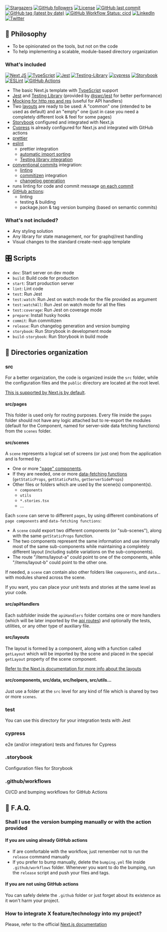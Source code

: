 [![Stargazers](https://img.shields.io/github/stars/jmlweb/tsnextstarter.svg?style=for-the-badge)](https://github.com/jmlweb/tsnextstarter/stargazers)
[![GitHub followers](https://img.shields.io/github/followers/jmlweb?style=for-the-badge)](https://github.com/jmlweb?tab=followers)
[![License](https://img.shields.io/github/license/jmlweb/tsnextstarter.svg?style=for-the-badge)](https://github.com/jmlweb/tsnextstarter/blob/master/LICENSE.txt)
[![GitHub last commit](https://img.shields.io/github/last-commit/jmlweb/tsnextstarter?style=for-the-badge)](https://github.com/jmlweb/tsnextstarter/commits/main)
[![GitHub tag (latest by date)](https://img.shields.io/github/v/tag/jmlweb/tsnextstarter?style=for-the-badge)](https://github.com/jmlweb/tsnextstarter/tags)
[![GitHub Workflow Status: cicd](https://img.shields.io/github/workflow/status/jmlweb/tsnextstarter/cicd?label=CI/CD&style=for-the-badge)](https://github.com/jmlweb/tsnextstarter/actions/workflows/cicd.yml)
[![LinkedIn](https://img.shields.io/badge/linkedin-%230077B5.svg?style=for-the-badge&logo=linkedin&logoColor=white)](https://linkedin.com/in/josemanuel.lucas)
[![Twitter](https://img.shields.io/badge/Twitter-%231DA1F2.svg?style=for-the-badge&logo=Twitter&logoColor=white)](https://twitter.com/jmlweb)


## 🧠 Philosophy

- To be opinionated on the tools, but not on the code
- To help implementing a scalable, module-based directory organization

### What's included

[![Next JS](https://img.shields.io/badge/Next-black?style=for-the-badge&logo=next.js&logoColor=white)](https://nextjs.org/)
[![TypeScript](https://img.shields.io/badge/typescript-%23007ACC.svg?style=for-the-badge&logo=typescript&logoColor=white)](https://www.typescriptlang.org/)
[![Jest](https://img.shields.io/badge/-jest-%23C21325?style=for-the-badge&logo=jest&logoColor=white)](https://jestjs.io/)
[![Testing-Library](https://img.shields.io/badge/-TestingLibrary-%23E33332?style=for-the-badge&logo=testing-library&logoColor=white)](https://testing-library.com/)
[![cypress](https://img.shields.io/badge/-cypress-%23E5E5E5?style=for-the-badge&logo=cypress&logoColor=058a5e)](https://www.cypress.io/)
[![Storybook](https://img.shields.io/badge/-Storybook-FF4785?style=for-the-badge&logo=storybook&logoColor=white)](https://storybook.js.org/)
[![ESLint](https://img.shields.io/badge/ESLint-4B3263?style=for-the-badge&logo=eslint&logoColor=white)](https://eslint.org/)
[![GitHub Actions](https://img.shields.io/badge/github%20actions-%232671E5.svg?style=for-the-badge&logo=githubactions&logoColor=white)](https://github.com/features/actions)

- The basic Next.js template with [TypeScript](https://www.typescriptlang.org/) support
- [Jest](https://jestjs.io/) and [Testing Library](https://testing-library.com/docs/react-testing-library/intro/) (provided by [@swc/jest](https://swc.rs/docs/usage/jest) for better performance)
- [Mocking for http req and res](https://github.com/howardabrams/node-mocks-http) (useful for API handlers)
- Two [layouts](https://nextjs.org/docs/basic-features/layouts) are ready to be used: A "common" one (intended to be used as default) and an "empty" one (just in case you need a completely different look & feel for some pages)
- [Storybook](https://storybook.js.org/) configured and integrated with Next.js
- [Cypress](https://www.cypress.io/) is already configured for Next.js and integrated with GitHub actions
- [prettier](https://prettier.io/)
- [eslint](https://eslint.org/)
  - prettier integration
  - [automatic import sorting](https://github.com/lydell/eslint-plugin-simple-import-sort)
  - [Testing library integration](https://github.com/testing-library/eslint-plugin-testing-library)
- [conventional commits](https://www.conventionalcommits.org/) integration:
  - [linting](https://github.com/conventional-changelog/commitlint)
  - [commitizen](https://github.com/commitizen/cz-cli) integration
  - [changelog generation](https://github.com/absolute-version/commit-and-tag-version)
- runs linting for code and commit message [on each commit](https://github.com/typicode/husky)
- [GitHub actions](https://github.com/features/actions):
  - linting
  - testing & building
  - package.json & tag version bumping (based on semantic commits)

### What's not included?

- Any styling solution
- Any library for state management, nor for graphql/rest handling
- Visual changes to the standard create-next-app template

## 🎛️ Scripts

- `dev`: Start server on dev mode
- `build`: Build code for production
- `start`: Start production server
- `lint`: Lint code
- `test`: Run Jest
- `test:watch`: Run Jest on watch mode for the file provided as argument
- `test:watchAll`: Run Jest on watch mode for all the files
- `test:coverage`: Run Jest on coverage mode
- `prepare`: Install husky hooks
- `commit`: Run commitizen
- `release`: Run changelog generation and version bumping
- `storybook`: Run Storybook in development mode
- `build-storybook`: Run Storybook in build mode

## 🔪 Directories organization

### src

For a better organization, the code is organized inside the `src` folder, while the configuration files and the `public` directory are located at the root level.

[This is supported by Next.js by default](https://nextjs.org/docs/advanced-features/src-directory).

#### src/pages

This folder is used only for routing purposes. Every file inside the `pages` folder should not have any logic attached but to re-export the modules (default for the Component, named for server-side data fetching functions) from the `scenes` folder.

#### src/scenes

A `scene` represents a logical set of screens (or just one) from the application and is formed by:

- One or more ["page" components](https://nextjs.org/docs/basic-features/pages).
- If they are needed, one or more [data-fetching functions](https://nextjs.org/docs/basic-features/data-fetching/overview) (`getStaticProps`, `getStaticPaths`, `getServerSideProps`)
- Other files or folders which are used by the scene(s) component(s).
  - `components`
  - `utils`
  - `*.stories.tsx`
  - ...

Each `scene` can serve to different `pages`, by using different combinations of `page components` and `data-fetching functions`:

- A `scene` could export two different components (or "sub-scenes"), along with the same `getStaticProps` function.
- The two components represent the same information and use internally most of the same sub-components while maintaining a completely different layout (including subtle variations on the sub-components).
- The route "/items/layout-a" could point to one of the components, while "/items/layout-b" could point to the other one.

If needed, a `scene` can contain also other folders like `components`, and `data`... with modules shared across the scene.

If you want, you can place your unit tests and stories at the same level as your code.

#### src/apiHandlers

Each subfolder inside the `apiHandlers` folder contains one or more handlers (which will be later imported by the [api routes](https://nextjs.org/docs/api-routes/introduction)) and optionally the tests, utilities, or any other type of auxiliary file.

#### src/layouts

The layout is formed by a component, along with a function called `getLayout` which will be imported by the scene and placed in the special `getLayout` property of the scene component.

[Refer to the Next.js documentation for more info about the layouts](https://nextjs.org/docs/basic-features/layouts)

#### src/components, src/data, src/helpers, src/utils...

Just use a folder at the `src` level for any kind of file which is shared by two or more `scenes`.

### **test**

You can use this directory for your integration tests with Jest

### cypress

e2e (and/or integration) tests and fixtures for Cypress

### .storybook

Configuration files for Storybook

### .github/workflows

CI/CD and bumping workflows for GitHub Actions

## 🤷 F.A.Q.

### Shall I use the version bumping manually or with the action provided

#### If you are using already GitHub actions

- If are comfortable with the workflow, just remember not to run the `release` command manually
- If you prefer to bump manually, delete the `bumping.yml` file inside `.github/workflows` folder. Whenever you want to do the bumping, run the `release` script and push your files and tags.

#### If you are not using GitHub actions

You can safely delete the `.github` folder or just forget about its existence as it won't harm your project.

### How to integrate X feature/technology into my project?

Please, refer to the official [Next.js documentation](https://nextjs.org/docs)
